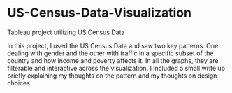 # US-Census-Data-Visualization
Tableau project utilizing US Census Data 

In this project, I used the US Census Data and saw two key patterns. One dealing with gender and the other with traffic in a specific subset of the country and how income and poverty affects it. In all the graphs, they are filterable and interactive across the visualization. I included a small write up briefly explaining my thoughts on the pattern and my thoughts on design choices. 
